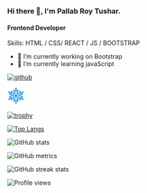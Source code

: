### Hi there 👋, I'm Pallab Roy Tushar.
#### Frontend Developer



Skills:  HTML / CSS/  REACT / JS / BOOTSTRAP 

- 🔭 I’m currently working on Bootstrap 
- 🌱 I’m currently learning javaScript 


[<img src='https://cdn.jsdelivr.net/npm/simple-icons@3.0.1/icons/github.svg' alt='github' height='40'>](https://github.com/pallabroy2234)  

<a href='https://archiveprogram.github.com/'><img src='https://raw.githubusercontent.com/acervenky/animated-github-badges/master/assets/acbadge.gif' width='40' height='40'></a> 

[![trophy](https://github-profile-trophy.vercel.app/?username=pallabroy2234)](https://github.com/ryo-ma/github-profile-trophy)

[![Top Langs](https://github-readme-stats.vercel.app/api/top-langs/?username=pallabroy2234)](https://github.com/anuraghazra/github-readme-stats)

![GitHub stats](https://github-readme-stats.vercel.app/api?username=pallabroy2234&show_icons=true)  

![GitHub metrics](https://metrics.lecoq.io/pallabroy2234)  

![GitHub streak stats](https://streak-stats.demolab.com/?user=pallabroy2234)  

![Profile views](https://gpvc.arturio.dev/pallabroy2234)  
